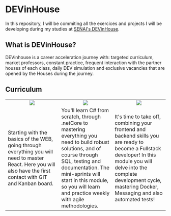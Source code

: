 # DEVinHouse

In this repository, I will be commiting all the exercices and projects I will be developing during my studies at [SENAI's DEVinHouse](https://cadastro.sc.senai.br/l/5yRQf0ABF1174).

## What is DEVinHouse?

DEVinhouse is a career acceleration journey with: targeted curriculum, market professors, constant practice, frequent interaction with the partner houses of each class, daily DEV simulation and exclusive vacancies that are opened by the Houses during the journey.

## Curriculum

<table>
  <tr>
    <td align="center" width="33%" height="33%"><img src="https://user-images.githubusercontent.com/47508755/146042904-7e8e2acb-ae76-4c41-a0d2-f5a417b5642e.png"/></td>
    <td align="center" width="33%" height="33%"><img src="https://user-images.githubusercontent.com/47508755/146045050-66a71ab2-80dc-4ea1-af2c-943a5c022589.png"/></td>
    <td align="center" width="33%" height="33%"><img src="https://user-images.githubusercontent.com/47508755/146043557-829fee60-ed7e-4522-a754-9117d9849e12.png"/></td>
  </tr>
    <tr>
    <td valign="center">Starting with the basics of the WEB, going through everything you will need to master React. Here you will also have the first contact with GIT and Kanban board.</td>
    <td valign="center">You'll learn C# from scratch, through .netCore to mastering everything you need to build robust solutions, and of course through SQL, testing and documentation. The mini-sprints will start in this module, so you will learn and practice weekly with agile methodologies.</td>
    <td valign="center">It's time to take off, combining your frontend and backend skills you are ready to become a Fullstack developer! In this module you will delve into the complete development cycle, mastering Docker, Messaging and also automated tests!</td>
  </tr>
</table>
